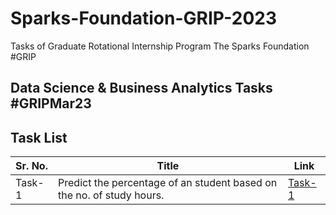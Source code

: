 # Sparks-Foundation-GRIP-2023
Tasks of Graduate Rotational Internship Program The Sparks Foundation #GRIP

## Data Science & Business Analytics Tasks #GRIPMar23

## Task List

| Sr. No. | Title | Link |
| -- | -- | -- |
| Task-1 | Predict the percentage of an student based on the no. of study hours. | [Task-1](/Task1-Percentage_Prediction/Task1-Percentage_Prediction.ipynb)
